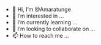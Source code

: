 - 👋 Hi, I’m @Amaratunge
- 👀 I’m interested in ...
- 🌱 I’m currently learning ...
- 💞️ I’m looking to collaborate on ...
- 📫 How to reach me ...

<!---
Amaratunge/Amaratunge is a ✨ special ✨ repository because its `README.md` (this file) appears on your GitHub profile.
You can click the Preview link to take a look at your changes.
--->

